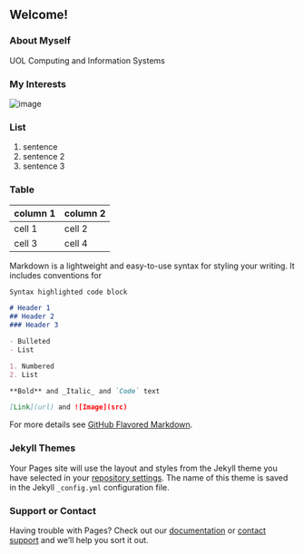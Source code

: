 ## Welcome!

### About Myself

UOL Computing and Information Systems

### My Interests

![image](https://user-images.githubusercontent.com/70319427/91632639-c85cec80-ea14-11ea-9f5a-328158f907f9.png)

### List
1. sentence
2. sentence 2
3. sentence 3

### Table

column 1 | column 2
-------- | ---------
cell 1 | cell 2
cell 3 | cell 4 

Markdown is a lightweight and easy-to-use syntax for styling your writing. It includes conventions for

```markdown
Syntax highlighted code block

# Header 1
## Header 2
### Header 3

- Bulleted
- List

1. Numbered
2. List

**Bold** and _Italic_ and `Code` text

[Link](url) and ![Image](src)
```

For more details see [GitHub Flavored Markdown](https://guides.github.com/features/mastering-markdown/).

### Jekyll Themes

Your Pages site will use the layout and styles from the Jekyll theme you have selected in your [repository settings](https://github.com/lx0416/lx.github.io/settings). The name of this theme is saved in the Jekyll `_config.yml` configuration file.

### Support or Contact

Having trouble with Pages? Check out our [documentation](https://docs.github.com/categories/github-pages-basics/) or [contact support](https://github.com/contact) and we’ll help you sort it out.
